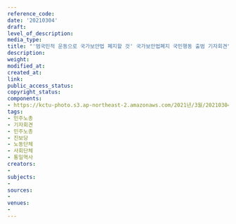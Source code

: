```yaml
---
reference_code: 
date: '20210304'
draft: 
level_of_description: 
media_type: 
title: "'범국민적 운동으로 국가보안법 폐지할 것' 국가보안법폐지 국민행동 출범 기자회견"
description: 
weight: 
modified_at: 
created_at: 
link: 
public_access_status: 
copyright_status: 
components:
- https://kctu-photo.s3.ap-northeast-2.amazonaws.com/2021년/3월/20210304-'범국민적+운동으로+국가보안법+폐지할+것'+국가보안법폐지+국민행동+출범+기자회견_민주노총_기자회견_민주노총_진보당_노동단체_사회단체_통일역사/_1DX2516.jpg
tags:
- 민주노총
- 기자회견
- 민주노총
- 진보당
- 노동단체
- 사회단체
- 통일역사
creators:
- 
subjects:
- 
sources:
- 
venues:
- 
---
```

